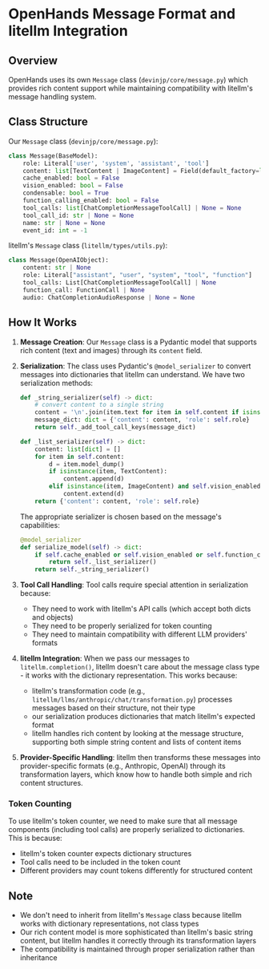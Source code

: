 # OpenHands Message Format and litellm Integration

## Overview

OpenHands uses its own `Message` class (`devinjp/core/message.py`) which provides rich content support while maintaining compatibility with litellm's message handling system.

## Class Structure

Our `Message` class (`devinjp/core/message.py`):

```python
class Message(BaseModel):
    role: Literal['user', 'system', 'assistant', 'tool']
    content: list[TextContent | ImageContent] = Field(default_factory=list)
    cache_enabled: bool = False
    vision_enabled: bool = False
    condensable: bool = True
    function_calling_enabled: bool = False
    tool_calls: list[ChatCompletionMessageToolCall] | None = None
    tool_call_id: str | None = None
    name: str | None = None
    event_id: int = -1
```

litellm's `Message` class (`litellm/types/utils.py`):

```python
class Message(OpenAIObject):
    content: str | None
    role: Literal["assistant", "user", "system", "tool", "function"]
    tool_calls: List[ChatCompletionMessageToolCall] | None
    function_call: FunctionCall | None
    audio: ChatCompletionAudioResponse | None = None
```

## How It Works

1. **Message Creation**: Our `Message` class is a Pydantic model that supports rich content (text and images) through its `content` field.

2. **Serialization**: The class uses Pydantic's `@model_serializer` to convert messages into dictionaries that litellm can understand. We have two serialization methods:

   ```python
   def _string_serializer(self) -> dict:
       # convert content to a single string
       content = '\n'.join(item.text for item in self.content if isinstance(item, TextContent))
       message_dict: dict = {'content': content, 'role': self.role}
       return self._add_tool_call_keys(message_dict)

   def _list_serializer(self) -> dict:
       content: list[dict] = []
       for item in self.content:
           d = item.model_dump()
           if isinstance(item, TextContent):
               content.append(d)
           elif isinstance(item, ImageContent) and self.vision_enabled:
               content.extend(d)
       return {'content': content, 'role': self.role}
   ```

   The appropriate serializer is chosen based on the message's capabilities:

   ```python
   @model_serializer
   def serialize_model(self) -> dict:
       if self.cache_enabled or self.vision_enabled or self.function_calling_enabled:
           return self._list_serializer()
       return self._string_serializer()
   ```

3. **Tool Call Handling**: Tool calls require special attention in serialization because:

   - They need to work with litellm's API calls (which accept both dicts and objects)
   - They need to be properly serialized for token counting
   - They need to maintain compatibility with different LLM providers' formats

4. **litellm Integration**: When we pass our messages to `litellm.completion()`, litellm doesn't care about the message class type - it works with the dictionary representation. This works because:

   - litellm's transformation code (e.g., `litellm/llms/anthropic/chat/transformation.py`) processes messages based on their structure, not their type
   - our serialization produces dictionaries that match litellm's expected format
   - litellm handles rich content by looking at the message structure, supporting both simple string content and lists of content items

5. **Provider-Specific Handling**: litellm then transforms these messages into provider-specific formats (e.g., Anthropic, OpenAI) through its transformation layers, which know how to handle both simple and rich content structures.

### Token Counting

To use litellm's token counter, we need to make sure that all message components (including tool calls) are properly serialized to dictionaries. This is because:

- litellm's token counter expects dictionary structures
- Tool calls need to be included in the token count
- Different providers may count tokens differently for structured content

## Note

- We don't need to inherit from litellm's `Message` class because litellm works with dictionary representations, not class types
- Our rich content model is more sophisticated than litellm's basic string content, but litellm handles it correctly through its transformation layers
- The compatibility is maintained through proper serialization rather than inheritance
